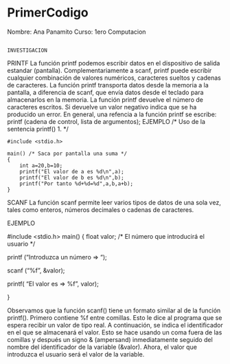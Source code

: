 # PrimerCodigo

Nombre: Ana Panamito 
Curso: 1ero Computacion 

                                                                INVESTIGACION 
PRINTF
La función printf podemos escribir datos en el dispositivo de salida estandar (pantalla). Complementariamente a scanf, printf puede escribir cualquier combinación de valores numéricos, caracteres sueltos y cadenas de caracteres. La función printf transporta datos desde la memoria a la pantalla, a diferencia de scanf, que envía datos desde el teclado para almacenarlos en la memoria. La función printf devuelve el número de caracteres escritos. Si devuelve un valor negativo indica que se ha producido un error.
En general, una refencia a la función printf se escribe:
printf (cadena de control, lista de argumentos);
EJEMPLO 
/* Uso de la sentencia printf() 1. */

	#include <stdio.h>

	main() /* Saca por pantalla una suma */
	{
		int a=20,b=10;
		printf("El valor de a es %d\n",a);
		printf("El valor de b es %d\n",b);
		printf("Por tanto %d+%d=%d",a,b,a+b);
	} 
SCANF
La función scanf permite leer varios tipos de datos de una sola vez, tales como enteros, números decimales o cadenas de caracteres.

EJEMPLO 

#include <stdio.h>
main() {
  float valor; /* El número que introducirá el usuario */
  
  printf (“Introduzca un número => “);

  scanf (“%f”, &valor);
  
  printf( “El valor es => %f”, valor);
  
}


Observamos que la función scanf() tiene un formato similar al de la función printf(). Primero contiene %f entre comillas. Esto le dice al programa que se espera recibir un valor de tipo real. A continuación, se indica el identificador en el que se almacenará el valor. Esto se hace usando un coma fuera de las comillas y después un signo & (ampersand) inmediatamente seguido del nombre del identificador de la variable (&valor). Ahora, el valor que introduzca el usuario será el valor de la variable.
